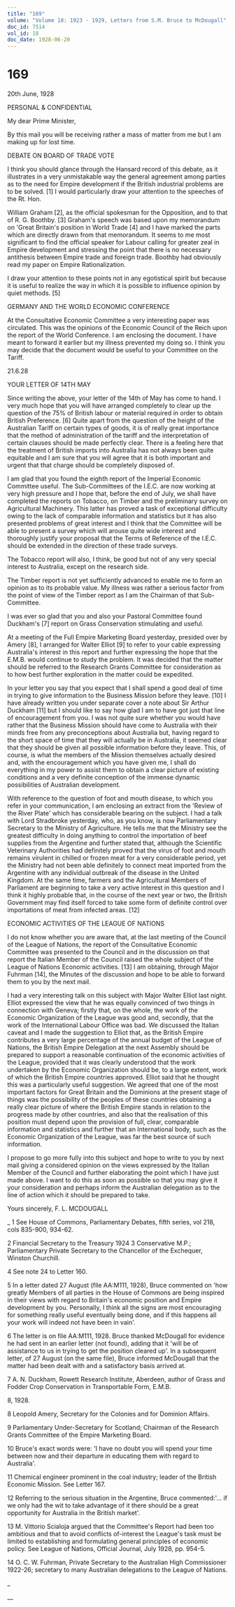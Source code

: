 ```yaml
---
title: "169"
volume: "Volume 18: 1923 - 1929, Letters from S.M. Bruce to McDougall"
doc_id: 7514
vol_id: 18
doc_date: 1928-06-20
---
```


# 169

20th June, 1928

PERSONAL &amp; CONFIDENTIAL

My dear Prime Minister,

By this mail you will be receiving rather a mass of matter from me but I am making up for lost time.

DEBATE ON BOARD OF TRADE VOTE

I think you should glance through the Hansard record of this debate, as it illustrates in a very unmistakable way the general agreement among parties as to the need for Empire development if the British industrial problems are to be solved. [1] I would particularly draw your attention to the speeches of the Rt. Hon.

William Graham [2], as the official spokesman for the Opposition, and to that of R. G. Boothby. [3] Graham's speech was based upon my memorandum on 'Great Britain's position in World Trade [4] and I have marked the parts which are directly drawn from that memorandum. It seems to me most significant to find the official speaker for Labour calling for greater zeal in Empire development and stressing the point that there is no necessary antithesis between Empire trade and foreign trade. Boothby had obviously read my paper on Empire Rationalization.

I draw your attention to these points not in any egotistical spirit but because it is useful to realize the way in which it is possible to influence opinion by quiet methods. [5]

GERMANY AND THE WORLD ECONOMIC CONFERENCE

At the Consultative Economic Committee a very interesting paper was circulated. This was the opinions of the Economic Council of the Reich upon the report of the World Conference. I am enclosing the document. I have meant to forward it earlier but my illness prevented my doing so. I think you may decide that the document would be useful to your Committee on the Tariff.

21.6.28

YOUR LETTER OF 14TH MAY

Since writing the above, your letter of the 14th of May has come to hand. I very much hope that you will have arranged completely to clear up the question of the 75% of British labour or material required in order to obtain British Preference. [6] Quite apart from the question of the height of the Australian Tariff on certain types of goods, it is of really great importance that the method of administration of the tariff and the interpretation of certain clauses should be made perfectly clear. There is a feeling here that the treatment of British imports into Australia has not always been quite equitable and I am sure that you will agree that it is both important and urgent that that charge should be completely disposed of.

I am glad that you found the eighth report of the Imperial Economic Committee useful. The Sub-Committees of the I.E.C. are now working at very high pressure and I hope that, before the end of July, we shall have completed the reports on Tobacco, on Timber and the preliminary survey on Agricultural Machinery. This latter has proved a task of exceptional difficulty owing to the lack of comparable information and statistics but it has also presented problems of great interest and I think that the Committee will be able to present a survey which will arouse quite wide interest and thoroughly justify your proposal that the Terms of Reference of the I.E.C. should be extended in the direction of these trade surveys.

The Tobacco report will also, I think, be good but not of any very special interest to Australia, except on the research side.

The Timber report is not yet sufficiently advanced to enable me to form an opinion as to its probable value. My illness was rather a serious factor from the point of view of the Timber report as I am the Chairman of that Sub-Committee.

I was ever so glad that you and also your Pastoral Committee found Duckham's [7] report on Grass Conservation stimulating and useful.

At a meeting of the Full Empire Marketing Board yesterday, presided over by Amery [8], I arranged for Walter Elliot [9] to refer to your cable expressing Australia's interest in this report and further expressing the hope that the E.M.B. would continue to study the problem. It was decided that the matter should be referred to the Research Grants Committee for consideration as to how best further exploration in the matter could be expedited.

In your letter you say that you expect that I shall spend a good deal of time in trying to give information to the Business Mission before they leave. [10] I have already written you under separate cover a note about Sir Arthur Duckham [11] but I should like to say how glad I am to have got just that line of encouragement from you. I was not quite sure whether you would have rather that the Business Mission should have come to Australia with their minds free from any preconceptions about Australia but, having regard to the short space of time that they will actually be in Australia, it seemed clear that they should be given all possible information before they leave. This, of course, is what the members of the Mission themselves actually desired and, with the encouragement which you have given me, I shall do everything in my power to assist them to obtain a clear picture of existing conditions and a very definite conception of the immense dynamic possibilities of Australian development.

With reference to the question of foot and mouth disease, to which you refer in your communication, I am enclosing an extract from the 'Review of the River Plate' which has considerable bearing on the subject. I had a talk with Lord Stradbroke yesterday, who, as you know, is now Parliamentary Secretary to the Ministry of Agriculture. He tells me that the Ministry see the greatest difficulty in doing anything to control the importation of beef supplies from the Argentine and further stated that, although the Scientific Veterinary Authorities had definitely proved that the virus of foot and mouth remains virulent in chilled or frozen meat for a very considerable period, yet the Ministry had not been able definitely to connect meat imported from the Argentine with any individual outbreak of the disease in the United Kingdom. At the same time, farmers and the Agricultural Members of Parliament are beginning to take a very active interest in this question and I think it highly probable that, in the course of the next year or two, the British Government may find itself forced to take some form of definite control over importations of meat from infected areas. [12]

ECONOMIC ACTIVITIES OF THE LEAGUE OF NATIONS

I do not know whether you are aware that, at the last meeting of the Council of the League of Nations, the report of the Consultative Economic Committee was presented to the Council and in the discussion on that report the Italian Member of the Council raised the whole subject of the League of Nations Economic activities. [13] I am obtaining, through Major Fuhrman [14], the Minutes of the discussion and hope to be able to forward them to you by the next mail.

I had a very interesting talk on this subject with Major Walter Elliot last night. Elliot expressed the view that he was equally convinced of two things in connection with Geneva; firstly that, on the whole, the work of the Economic Organization of the League was good and, secondly, that the work of the International Labour Office was bad. We discussed the Italian caveat and I made the suggestion to Elliot that, as the British Empire contributes a very large percentage of the annual budget of the League of Nations, the British Empire Delegation at the next Assembly should be prepared to support a reasonable continuation of the economic activities of the League, provided that it was clearly understood that the work undertaken by the Economic Organization should be, to a large extent, work of which the British Empire countries approved. Elliot said that he thought this was a particularly useful suggestion. We agreed that one of the most important factors for Great Britain and the Dominions at the present stage of things was the possibility of the peoples of these countries obtaining a really clear picture of where the British Empire stands in relation to the progress made by other countries, and also that the realisation of this position must depend upon the provision of full, clear, comparable information and statistics and further that an International body, such as the Economic Organization of the League, was far the best source of such information.

I propose to go more fully into this subject and hope to write to you by next mail giving a considered opinion on the views expressed by the Italian Member of the Council and further elaborating the point which I have just made above. I want to do this as soon as possible so that you may give it your consideration and perhaps inform the Australian delegation as to the line of action which it should be prepared to take.

Yours sincerely, F. L. MCDOUGALL 

_ 1 See House of Commons, Parliamentary Debates, fifth series, vol 218, cols 835-900, 934-62.

2 Financial Secretary to the Treasury 1924 3 Conservative M.P.; Parliamentary Private Secretary to the Chancellor of the Exchequer, Winston Churchill.

4 See note 24 to Letter 160.

5 In a letter dated 27 August (file AA:M111, 1928), Bruce commented on 'how greatly Members of all parties in the House of Commons are being inspired in their views with regard to Britain's economic position and Empire development by you. Personally, I think all the signs are most encouraging for something really useful eventually being done, and if this happens all your work will indeed not have been in vain'.

6 The letter is on file AA:M111, 1928. Bruce thanked McDougall for evidence he had sent in an earlier letter (not found), adding that it 'will be of assistance to us in trying to get the position cleared up'. In a subsequent letter, of 27 August (on the same file), Bruce informed McDougall that the matter had been dealt with and a satisfactory basis arrived at.

7 A. N. Duckham, Rowett Research Institute, Aberdeen, author of Grass and Fodder Crop Conservation in Transportable Form, E.M.B.

8, 1928.

8 Leopold Amery, Secretary for the Colonies and for Dominion Affairs.

9 Parliamentary Under-Secretary for Scotland; Chairman of the Research Grants Committee of the Empire Marketing Board.

10 Bruce's exact words were: 'I have no doubt you will spend your time between now and their departure in educating them with regard to Australia'.

11 Chemical engineer prominent in the coal industry; leader of the British Economic Mission. See Letter 167.

12 Referring to the serious situation in the Argentine, Bruce commented:'... if we only had the wit to take advantage of it there should be a great opportunity for Australia in the British market'.

13 M. Vittorio Scialoja argued that the Committee's Report had been too ambitious and that to avoid conflicts of-interest the League's task must be limited to establishing and formulating general principles of economic policy. See League of Nations, Official Journal, July 1928, pp. 954-5.

14 O. C. W. Fuhrman, Private Secretary to the Australian High Commissioner 1922-26; secretary to many Australian delegations to the League of Nations.

_

__
